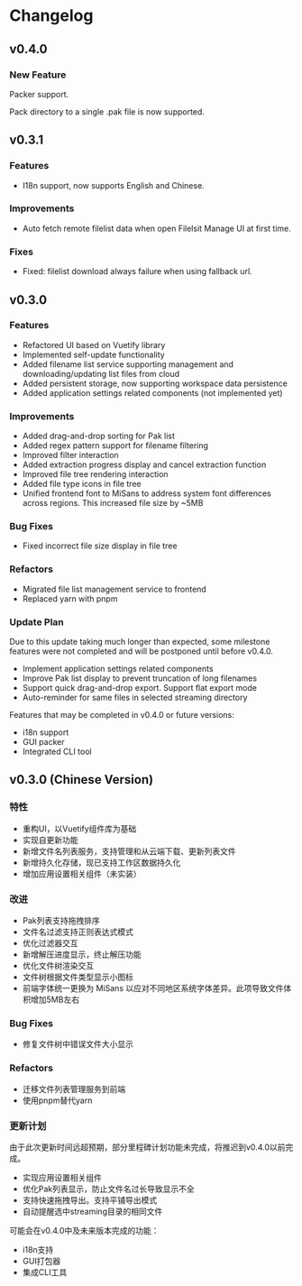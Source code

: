 # Changelog

## v0.4.0

### New Feature

Packer support.

Pack directory to a single .pak file is now supported.

## v0.3.1

### Features

- I18n support, now supports English and Chinese.

### Improvements

- Auto fetch remote filelist data when open Filelsit Manage UI at first time.

### Fixes

- Fixed: filelist download always failure when using fallback url.

## v0.3.0

### Features

- Refactored UI based on Vuetify library
- Implemented self-update functionality
- Added filename list service supporting management and downloading/updating list files from cloud
- Added persistent storage, now supporting workspace data persistence
- Added application settings related components (not implemented yet)

### Improvements

- Added drag-and-drop sorting for Pak list
- Added regex pattern support for filename filtering
- Improved filter interaction
- Added extraction progress display and cancel extraction function
- Improved file tree rendering interaction
- Added file type icons in file tree
- Unified frontend font to MiSans to address system font differences across regions. This increased file size by ~5MB

### Bug Fixes

- Fixed incorrect file size display in file tree

### Refactors

- Migrated file list management service to frontend
- Replaced yarn with pnpm

### Update Plan

Due to this update taking much longer than expected, some milestone features were not completed and will be postponed until before v0.4.0.

- Implement application settings related components
- Improve Pak list display to prevent truncation of long filenames
- Support quick drag-and-drop export. Support flat export mode
- Auto-reminder for same files in selected streaming directory

Features that may be completed in v0.4.0 or future versions:

- i18n support
- GUI packer
- Integrated CLI tool

## v0.3.0 (Chinese Version)

### 特性

- 重构UI，以Vuetify组件库为基础
- 实现自更新功能
- 新增文件名列表服务，支持管理和从云端下载、更新列表文件
- 新增持久化存储，现已支持工作区数据持久化
- 增加应用设置相关组件（未实装）

### 改进

- Pak列表支持拖拽排序
- 文件名过滤支持正则表达式模式
- 优化过滤器交互
- 新增解压进度显示，终止解压功能
- 优化文件树渲染交互
- 文件树根据文件类型显示小图标
- 前端字体统一更换为 MiSans 以应对不同地区系统字体差异。此项导致文件体积增加5MB左右

### Bug Fixes

- 修复文件树中错误文件大小显示

### Refactors

- 迁移文件列表管理服务到前端
- 使用pnpm替代yarn

### 更新计划

由于此次更新时间远超预期，部分里程碑计划功能未完成，将推迟到v0.4.0以前完成。

- 实现应用设置相关组件
- 优化Pak列表显示，防止文件名过长导致显示不全
- 支持快速拖拽导出。支持平铺导出模式
- 自动提醒选中streaming目录的相同文件

可能会在v0.4.0中及未来版本完成的功能：

- i18n支持
- GUI打包器
- 集成CLI工具
